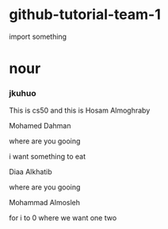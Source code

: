 # github-tutorial-team-1
import something
# nour

### jkuhuo















This is cs50 and this is Hosam Almoghraby

Mohamed Dahman

where are you gooing



i want something to eat


Diaa Alkhatib

where are you gooing

Mohammad Almosleh


for i to 0
where we want
one
two

